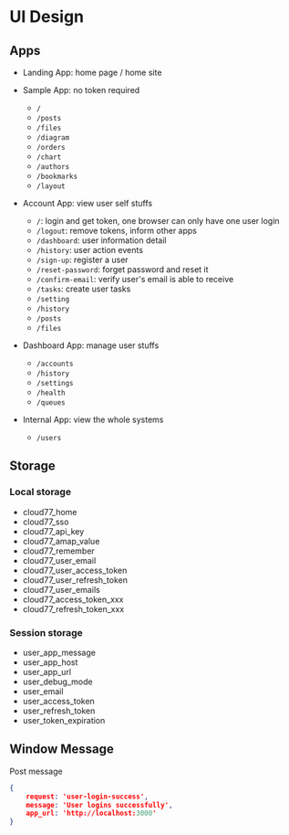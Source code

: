 # UI Design

## Apps

- Landing App: home page / home site
- Sample App: no token required

  - `/`
  - `/posts`
  - `/files`
  - `/diagram`
  - `/orders`
  - `/chart`
  - `/authors`
  - `/bookmarks`
  - `/layout`

- Account App: view user self stuffs

  - `/`: login and get token, one browser can only have one user login
  - `/logout`: remove tokens, inform other apps
  - `/dashboard`: user information detail
  - `/history`: user action events
  - `/sign-up`: register a user
  - `/reset-password`: forget password and reset it
  - `/confirm-email`: verify user's email is able to receive
  - `/tasks`: create user tasks
  - `/setting`
  - `/history`
  - `/posts`
  - `/files`

- Dashboard App: manage user stuffs

  - `/accounts`
  - `/history`
  - `/settings`
  - `/health`
  - `/queues`

- Internal App: view the whole systems
  
  - `/users`

## Storage

### Local storage

- cloud77_home
- cloud77_sso
- cloud77_api_key
- cloud77_amap_value
- cloud77_remember
- cloud77_user_email
- cloud77_user_access_token
- cloud77_user_refresh_token
- cloud77_user_emails
- cloud77_access_token_xxx
- cloud77_refresh_token_xxx

### Session storage

- user_app_message
- user_app_host
- user_app_url
- user_debug_mode
- user_email
- user_access_token
- user_refresh_token
- user_token_expiration

## Window Message

Post message

```json
{
    request: 'user-login-success',
    message: 'User logins successfully',
    app_url: 'http://localhost:3000'
}
```
